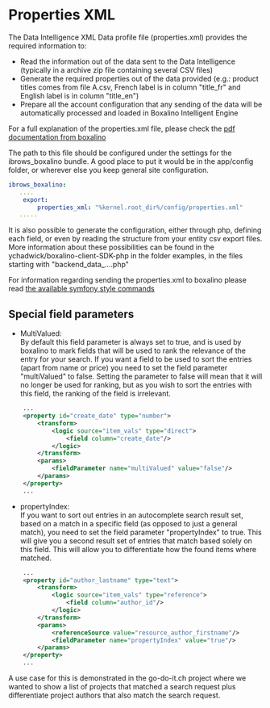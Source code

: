 Properties XML
==============


The Data Intelligence XML Data profile file (properties.xml) provides the required information to:  

* Read the information out of the data sent to the Data Intelligence (typically in a archive zip file containing several CSV files)
* Generate the required properties out of the data provided (e.g.: product titles comes from file A.csv, French label is in column
    "title_fr" and English label is in column "title_en")
* Prepare all the account configuration that any sending of the data will be automatically processed and loaded in Boxalino Intelligent
    Engine
    

For a full explanation of the properties.xml file, please check the [pdf documentation from boxalino][1]
    
        
The path to this file should be configured under the settings for the ibrows_boxalino bundle. A good place to put it would 
be in the app/config folder, or wherever else you keep general site configuration.

``` yaml
ibrows_boxalino:
   ....
    export:
        properties_xml: "%kernel.root_dir%/config/properties.xml" 
   .....     
```

It is also possible to generate the configuration, either through php, defining each field, or even by reading the structure
from your entity csv export files. More information about these possibilities can be found in the ychadwick/boxalino-client-SDK-php
in the folder examples, in the files starting with "backend_data_....php"

For information regarding sending the properties.xml to boxalino please read [the available symfony style commands][2]


Special field parameters
------------------------

* MultiValued:   
By default this field parameter is always set to true, and is used by boxalino to mark fields that will be used to rank
the relevance of the entry for your search.
If you want a field to be used to sort the entries (apart from name or price) you need to set the field parameter "multiValued"
to false. Setting the parameter to false will mean that it will no longer be used for ranking, but as you wish to sort the
entries with this field, the ranking of the field is irrelevant.

```xml
    ...
    <property id="create_date" type="number">
        <transform>
            <logic source="item_vals" type="direct">
                <field column="create_date"/>
            </logic>
        </transform>
        <params>
            <fieldParameter name="multiValued" value="false"/>
        </params>
    </property>
    ...
```

* propertyIndex:   
If you want to sort out entries in an autocomplete search result set, based on a match in a specific field (as opposed to 
just a general match), you need to set the field parameter "propertyIndex" to true. This will give you a second result set
of entries that match based solely on this field. This will allow you to differentiate how the found items where matched.

```xml
    ...
    <property id="author_lastname" type="text">
        <transform>
            <logic source="item_vals" type="reference">
                <field column="author_id"/>
            </logic>
        </transform>
        <params>
            <referenceSource value="resource_author_firstname"/>
            <fieldParameter name="propertyIndex" value="true"/>
        </params>
    </property>
    ... 
```

A use case for this is demonstrated in the go-do-it.ch project where we wanted to show a list of projects that matched 
a search request plus differentiate project authors that also match the search request. 

[1]: https://ibrows.codebasehq.com/projects/ibrowsch/repositories/ibrowsboxalinobundle/raw/master/Resources/doc/files/XML_data_property_file_definition.pdf
[2]: https://ibrows.codebasehq.com/projects/ibrowsch/repositories/ibrowsboxalinobundle/blob/master/Resources/doc/commands.md


